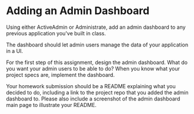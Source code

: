 # Adding an Admin Dashboard

Using either ActiveAdmin or Administrate, add an admin dashboard to any previous application you've built in class.

The dashboard should let admin users manage the data of your application in a UI.

For the first step of this assignment, design the admin dashboard. What do you want your admin users to be able to do?
When you know what your project specs are, implement the dashboard.

Your homework submission should be a README explaining what you decided to do, including a link to the project repo that you added the admin dashboard to. Please also include a screenshot of the admin dashboard main page to illustrate your README.
